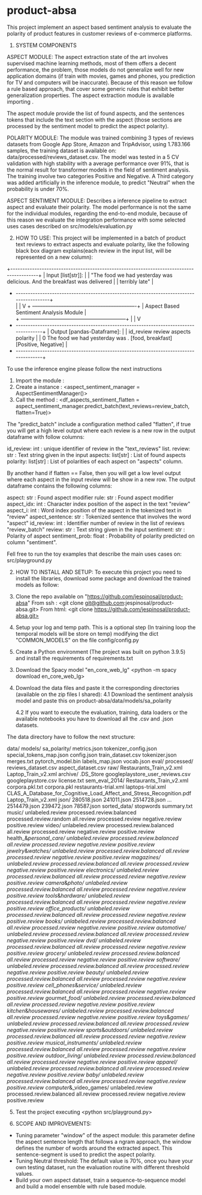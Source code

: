 # product-absa
This project implement an aspect based sentiment analysis to evaluate the polarity of product features in 
customer reviews of e-commerce platforms.

1. SYSTEM COMPONENTS

ASPECT MODULE:
The aspect extraction state of the art involves supervised machine learning methods, most of them offers a decent
performance, the problem, those models do not generalize well for new application domains (if train with movies,
games and phones, you prediction for TV and computers will be inaccurate). Because of this reason we follow
a rule based approach, that cover some generic rules that exhibit better generalization properties. The aspect
extraction module is available importing <from src.models.aspect_extraction.aspect_extractor_rules import 
AspectExtractorMgr>. 

The aspect module provide the list of found aspects, and the sentences tokens that include the text section
with the aspect (those sections are processed by the sentiment model to predict the aspect polarity).

POLARITY MODULE:
The module was trained combining 3 types of reviews datasets from Google App Store, Amazon and TripAdvisor, using 
1.783.166 samples, the training dataset is available on: data/processed/reviews_dataset.csv. The model was tested
in a 5 CV validation with high stability with a average performance over 91%, that is the normal result for transformer
models in the field of sentiment analysis. The training involve two categories Positive and Negative.
A Third category was added artificially in the inference module, to predict "Neutral" when the probability
is under 70%. 


ASPECT SENTIMENT MODULE:
Describes a inference pipeline to extract aspect and evaluate their polarity. The model performance is not the same for
the individual modules, regarding the end-to-end module, because of this reason we evaluate the integration performance
with some selected uses cases described on src/models/evaluation.py


2. HOW TO USE:
This project will be implemented in a batch of product text reviews to extract aspects and
evaluate polarity, like the following black box diagram explains(each review in the input list, will be represented
on a new column):

+-----------------------------------------------------------------------------------------+
| Input  [list[str]]:                                                                     |
| "The food we had yesterday was delicious. And the breakfast was delivered               | 
|  terribly late"                                                                         |
+ ----------------------------------------------------------------------------------------+                                       
                                  |
                                  |
                                  V
             + –––––––––––––––––––––––––––––––––––––––-+
             |  Aspect Based Sentiment Analysis Module |            
             + ––––––––––––––––––––––––––––––––––––––––+ 
                                  |
                                  |
                                  V
 + -------------------------------------------------------------------------------------+
 | Output [pandas-Dataframe]:                                                           |
 | id_review              review                    aspects             polarity        |
 |   0          The food we had yesterday was . [food, breakfast]  [Positive, Negative] |      
 + -------------------------------------------------------------------------------------+

To use the inference engine please follow the next instructions

1. Import the module : <from src.models.aspect_based_sentiment_analysis_mgr import AspectSentimentManager>
2. Create a instance : <aspect_sentiment_manager = AspectSentimentManager()>
3. Call the method   : <df_aspects_sentiment_flatten = aspect_sentiment_manager.predict_batch(text_reviews=review_batch, 
                        flatten=True)>

The "predict_batch" include a configuration method called "flatten", if true you will get a high level
output where each review is a new row in the output dataframe with follow columns:

id_review: int            : unique identifier of review in the "text_reviews" list.
review: str               : Text string given in the input
aspects: list[str]        : List of found aspects
polarity: list[str]       : List of polarities of each aspect on "aspects" column.

By another hand if flatten == False, then you will get a low level output where each aspect in the
input review will be show in a new row. The output dataframe contains the following columns:

aspect: str           : Found aspect
modifier rule: str    : Found aspect modifier
aspect_idx: int       : Character index position of the aspect in the text "review"
aspect_i: int         : Word index position of the aspect in the tokenized text in "review"
aspect_sentence: str  : Tokenized sentence that involves the word "aspect"
id_review: int        : Identifier number of review in the list of reviews "review_batch"
review: str           : Text string given in the input
sentiment: str        : Polarity of aspect
sentiment_prob: float : Probability of polarity predicted on column "sentiment".

Fell free to run the toy examples that describe the main uses cases on: src/playground.py

2. HOW TO INSTALL AND SETUP:
To execute this project you need to install the libraries, download some package and download the trained models as
follow:

1. Clone the repo available on "https://github.com/jespinosal/product-absa"
From ssh : <git clone git@github.com:jespinosal/product-absa.git>
From html: <git clone https://github.com/jespinosal/product-absa.git>

2. Setup your log and temp path. This is a optional step (In training loop the temporal models will be store on temp)
modifying the dict "COMMON_MODELS" on the file config/config.py

2. Create a Python environment (The project was built on python 3.9.5) and install the requirements of requirements.txt
<pip install requirements.txt>

3. Download the Spacy model "en_core_web_lg"
<python -m spacy download en_core_web_lg>

4. Download the data files and paste it the corresponding directories (available on the zip files I shared):
    4.1 Download the sentiment analysis model and paste this on product-absa/data/models/sa_polarity

    4.2 If you want to execute the evaluation, training, data loaders or the available notebooks you have to
    download all the .csv and .json datasets.

The data directory have to follow the next structure: 

data/
    models/
        sa_polarity/
            metrics.json
            tokenizer_config.json
            special_tokens_map.json
            config.json
            train_dataset.csv
            tokenizer.json
            merges.txt
            pytorch_model.bin
            labels_map.json
            vocab.json
    eval/
    processed/
        reviews_dataset.csv
        aspect_dataset.csv
    raw/
        Restaurants_Train_v2.xml
        Laptop_Train_v2.xml
        archive/
            .DS_Store
            googleplaystore_user_reviews.csv
            googleplaystore.csv
            license.txt
        sem_eval_2014/
            Restaurants_Train_v2.xml
            corpora.pkl.txt
            corpora.pkl
            restaurants-trial.xml
            laptops-trial.xml
            CLAS_A_Database_for_Cognitive_Load_Affect_and_Stress_Recognition.pdf
            Laptop_Train_v2.xml
        json/
            280518.json
            241011.json
            2514728.json
            ...
            2514479.json
            239472.json
            78587.json
        sorted_data/
            stopwords
            summary.txt
            music/
                unlabeled.review
                processed.review.balanced
                processed.review.random
                all.review
                processed.review
                negative.review
                positive.review
            video/
                unlabeled.review
                processed.review.balanced
                all.review
                processed.review
                negative.review
                positive.review
            health_&_personal_care/
                unlabeled.review
                processed.review.balanced
                all.review
                processed.review
                negative.review
                positive.review
            jewelry_&_watches/
                unlabeled.review
                processed.review.balanced
                all.review
                processed.review
                negative.review
                positive.review
            magazines/
                unlabeled.review
                processed.review.balanced
                all.review
                processed.review
                negative.review
                positive.review
            electronics/
                unlabeled.review
                processed.review.balanced
                all.review
                processed.review
                negative.review
                positive.review
            camera_&_photo/
                unlabeled.review
                processed.review.balanced
                all.review
                processed.review
                negative.review
                positive.review
            tools_&_hardware/
                unlabeled.review
                processed.review.balanced
                all.review
                processed.review
                negative.review
                positive.review
            office_products/
                unlabeled.review
                processed.review.balanced
                all.review
                processed.review
                negative.review
                positive.review
            books/
                unlabeled.review
                processed.review.balanced
                all.review
                processed.review
                negative.review
                positive.review
            automotive/
                unlabeled.review
                processed.review.balanced
                all.review
                processed.review
                negative.review
                positive.review
            dvd/
                unlabeled.review
                processed.review.balanced
                all.review
                processed.review
                negative.review
                positive.review
            grocery/
                unlabeled.review
                processed.review.balanced
                all.review
                processed.review
                negative.review
                positive.review
            software/
                unlabeled.review
                processed.review.balanced
                all.review
                processed.review
                negative.review
                positive.review
            beauty/
                unlabeled.review
                processed.review.balanced
                all.review
                processed.review
                negative.review
                positive.review
            cell_phones_&_service/
                unlabeled.review
                processed.review.balanced
                all.review
                processed.review
                negative.review
                positive.review
            gourmet_food/
                unlabeled.review
                processed.review.balanced
                all.review
                processed.review
                negative.review
                positive.review
            kitchen_&_housewares/
                unlabeled.review
                processed.review.balanced
                all.review
                processed.review
                negative.review
                positive.review
            toys_&_games/
                unlabeled.review
                processed.review.balanced
                all.review
                processed.review
                negative.review
                positive.review
            sports_&_outdoors/
                unlabeled.review
                processed.review.balanced
                all.review
                processed.review
                negative.review
                positive.review
            musical_instruments/
                unlabeled.review
                processed.review.balanced
                all.review
                processed.review
                negative.review
                positive.review
            outdoor_living/
                unlabeled.review
                processed.review.balanced
                all.review
                processed.review
                negative.review
                positive.review
            apparel/
                unlabeled.review
                processed.review.balanced
                all.review
                processed.review
                negative.review
                positive.review
            baby/
                unlabeled.review
                processed.review.balanced
                all.review
                processed.review
                negative.review
                positive.review
            computer_&_video_games/
                unlabeled.review
                processed.review.balanced
                all.review
                processed.review
                negative.review
                positive.review
                
5. Test the project executing
<python src/playground.py>

3. SCOPE AND IMPROVEMENTS:
- Tuning parameter "window" of the aspect module: this parameter define the aspect sentence length that follows a ngram
approach, the window defines the number of words around the extracted aspect. This sentence-segment is used to predict 
the aspect polarity.
- Tuning Neutral threshold: The default value is 70%, once you have your own testing dataset, run the evaluation routine
with different threshold values.
- Build your own aspect dataset, train a sequence-to-sequence model and build a model ensemble with rule based module.
